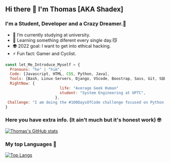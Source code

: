  ## Hi there 👋 I'm Thomas [AKA Shadex]

### I'm a Student, Developer and a Crazy Dreamer.👻
- 🌱 I’m currently studying at university.
- 🧠 Learning something diferent every single day.😼
- 👽 2022 goal: I want to get into ethical hacking.
- ⚡ Fun fact: Gamer and Cyclist. 
```javascript
const let_Me_Introduce_Myself = {
  Pronouns: "he" | "him",
  Code: [Javascript, HTML, CSS, Python, Java],
  Tools: [Bash, Linux-Servers, Django, VScode, Boostrap, Sass, Git, SQL],
  RightNow: {
                        life: "Average Geek Human"
                        student: "System Engineering at UPTC",
                      },
 Challenge: "I am doing the #100DaysOfCode challenge focused on Python and getting into Pentesting 🤖"
}
```
### Here you have extra info. (It ain't much but it's honest work) 🤓
[![Thomas's GitHub stats](https://github-readme-stats.vercel.app/api?username=sh4dex&show_icons=true&theme=radical)](https://github.com/ThomasSorza/github-readme-stats)

### My top Languages 🦅
[![Top Langs](https://github-readme-stats.vercel.app/api/top-langs/?username=ThomasSorza&layout=compact&theme=radical)](https://github.com/ThomasSorza/github-readme-stats)
